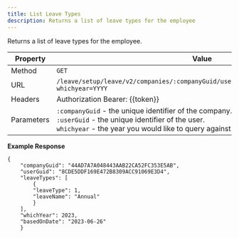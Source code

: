 ```yaml
---
title: List Leave Types
description: Returns a list of leave types for the employee
---
```

Returns a list of leave types for the employee.

| Property | Value |
| ----------- | ----------- |
| Method | `GET` |
| URL | `/leave/setup/leave/v2/companies/:companyGuid/users/:userGuid/assignedleavetypes?whichyear=YYYY` |
| Headers | Authorization Bearer: {{token}} |
| Parameters | `:companyGuid` - the unique identifier of the company.<br>`:userGuid` - the unique identifier of the user.<br>`whichyear` - the year you would like to query against. |

**Example Response**

```
{
    "companyGuid": "44AD7A7A048443AAB22CA52FC353E5AB",
    "userGuid": "8CDE5DDF169E472B8309ACC91069E3D4",
    "leaveTypes": [
        {
        "leaveType": 1,
        "leaveName": "Annual"
        }
    ],
    "whichYear": 2023,
    "basedOnDate": "2023-06-26"
    }                   
```